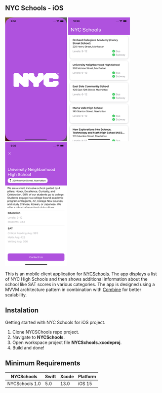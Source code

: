 ## NYC Schools - iOS

<img src="https://github.com/Axtel209/20220504-GiorgioDoganiero-NYCSchools/raw/develop/Resources/Simulator%20Screen%20Shot%20-%20iPhone%2013%20-%202022-05-04%20at%2009.36.52.png" alt="" width="200" height="400"> <img src="https://github.com/Axtel209/20220504-GiorgioDoganiero-NYCSchools/blob/develop/Resources/Simulator%20Screen%20Shot%20-%20iPhone%2013%20-%202022-05-04%20at%2010.30.34.png" alt="" width="200" height="400"> <img src="https://github.com/Axtel209/20220504-GiorgioDoganiero-NYCSchools/blob/develop/Resources/Simulator%20Screen%20Shot%20-%20iPhone%2013%20-%202022-05-04%20at%2009.36.33.png" alt="" width="200" height="400">

This is an mobile client application for  [NYCSchools](https://data.cityofnewyork.us/Education/DOE-High-School-Directory-2017/s3k6-pzi2). The app displays a list of NYC High Schools and then shows additional information about the school like SAT scores in various categories. The app is designed using a MVVM architecture pattern in combination with [Combine](https://developer.apple.com/documentation/combine) for better scalability.
## Instalation 

Getting started with NYC Schools for iOS project.

1.  Clone NYCSChools repo project.
2.  Navigate to  **NYCSchools**.
3.  Open workspace project file  **NYCSchools.xcodeproj**.
4.  Build and done!

## Minimum Requirements

|NYCSchools     |Swift       |Xcode       |Platform    |
|---------------|------------|------------|------------|
|NYCSchools 1.0 |5.0         |13.0        |iOS 15      |
